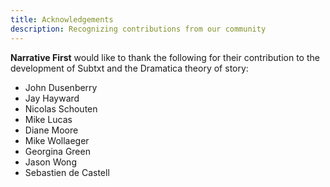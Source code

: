 ```yaml
---
title: Acknowledgements
description: Recognizing contributions from our community
---
```


**Narrative First** would like to thank the following for their contribution to the development of Subtxt and the Dramatica theory of story:

- John Dusenberry
- Jay Hayward
- Nicolas Schouten
- Mike Lucas
- Diane Moore
- Mike Wollaeger
- Georgina Green
- Jason Wong
- Sebastien de Castell